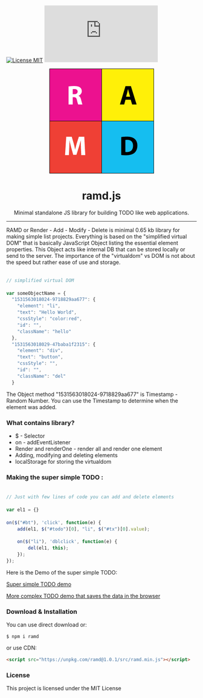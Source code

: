 [![License MIT](https://img.shields.io/badge/licence-MIT-blue.svg)](https://choosealicense.com/licenses/mit/)
[![Gzip Size](https://img.badgesize.io/https://unpkg.com/ramd@1.0.1/src/ramd.min.js?compression=gzip)](https://unpkg.com/ramd@1.0.1/src/ramd.min.js)


<p align="center"><img src="ramd-logo.png" /></p>

<h1 align="center"> ramd.js </h1>

<p align="center"> Minimal standalone JS library for building TODO like web applications. </p>

<hr/>

<p> RAMD or Render - Add - Modify - Delete is minimal 0.65 kb library for making simple list projects. Everything is based on the "simplified virtual DOM" that is basically JavaScript Object listing the essential element properties. This Object acts like internal DB that can be stored locally or send to the server. The importance of the "virtualdom" vs DOM is not about the speed but rather ease of use and storage. </p>

```javascript

// simplified virtual DOM

var someObjectName = {
  "1531563018024-9718829aa677": {
    "element": "li",
    "text": "Hello World",
    "cssStyle": "color:red",
    "id": "",
    "className": "hello"
  },
  "1531563018029-47baba1f2315": {
    "element": "div",
    "text": "button",
    "cssStyle": "",
    "id": "",
    "className": "del"
  }

```
<p>The Object method "1531563018024-9718829aa677" is Timestamp - Random Number. You can use the Timestamp to determine when the element was added. </p>

<h3> What contains library? </h3>

<ul>
  <li>$ - Selector</li>
  <li>on - addEventListener</li>
  <li>Render and renderOne - render all and render one element</li>
  <li>Adding, modifying and deleting elements </li>
  <li>localStorage for storing the virtualdom</li>
</ul>

<h3> Making the super simple TODO : </h3>

```javascript

// Just with few lines of code you can add and delete elements

var el1 = {}

on($("#bt"), 'click', function(e) {
    add(el1, $("#todo")[0], "li", $("#tx")[0].value);

    on($("li"), 'dblclick', function(e) {
        del(el1, this);
    });
});
```

<p> Here is the Demo of the super simple TODO: </p>

<a href="https://vladocar.github.io/ramd.js/simple-todo.html"> Super simple TODO demo </a>

<a href="https://vladocar.github.io/ramd.js/"> More complex TODO demo that saves the data in the browser</a>



<h3> Download & Installation </h3>

You can use direct download or:

```shell
$ npm i ramd
```
or use CDN:

```html
<script src="https://unpkg.com/ramd@1.0.1/src/ramd.min.js"></script>
```

<h3>License</h3>

This project is licensed under the MIT License
